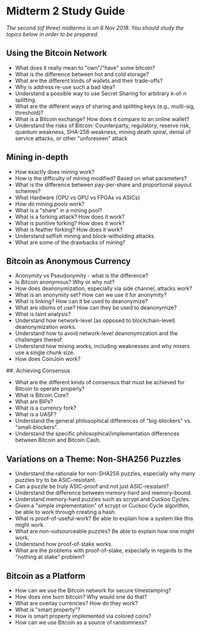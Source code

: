 # Midterm 2 Study Guide

_The second (of three) midterms is on 6 Nov 2018.  You should study the topics below in order to be prepared._

## Using the Bitcoin Network
   * What does it really mean to "own"/"have" some bitcoin?
   * What is the difference between hot and cold storage?
   * What are the different kinds of wallets and their trade-offs?
   * Why is address re-use such a bad idea?
   * Understand a possible way to use Secret Sharing for arbitrary k-of-n splitting.
   * What are the different ways of sharing and splitting keys (e.g., multi-sig, threshold)?
   * What is a Bitcoin exchange?  How does it compare to an online wallet?
   * Understand the risks of Bitcoin: Counterparty, regulatory, reserve risk, quantum weakness, SHA-256 weakness, mining death spiral, denial of service attacks, or other "unforeseen" attack

## Mining in-depth
   * How exactly does mining work?
   * How is the difficulty of mining modified?  Based on what parameters?
   * What is the difference between pay-per-share and proportional payout schemes?
   * What Hardware (CPU vs GPU vs FPGAs vs ASICs)
   * How do mining pools work?
   * What is a "share" in a mining pool?
   * What is a forking attack?  How does it work?
   * What is punitive forking?  How does it work?
   * What is feather forking?  How does it work?
   * Understand selfish mining and block-witholding attacks.
   * What are some of the drawbacks of mining?

## Bitcoin as Anonymous Currency
   * Anonymity vs Pseudonymity - what is the difference?
   * Is Bitcoin anonymous?  Why or why not?
   * How does deanonymization, especially via side channel, attacks work?
   * What is an anonymity set?  How can we use it for anonymity?
   * What is linking?  How can it be used to deanonymize?
   * What are idioms of use?  How can they be used to deanonymize?
   * What is taint analysis?
   * Understand how network-level (as opposed to blockchain-level) deanonymization works.
   * Understand how to avoid network-level deanonymization and the challenges thereof.
   * Understand how mixing works, including weaknesses and why mixers use a single chunk size.
   * How does CoinJoin work?

##. Achieving Consensus
   * What are the different kinds of consensus that must be achieved for Bitcoin to operate properly?
   * What is Bitcoin Core?
   * What are BIPs?
   * What is a currency fork?
   * What is a UASF?
   * Understand the general philosophical differences of "big-blockers" vs. "small-blockers".
   * Understand the specific philosophical/implementation differences between Bitcoin and Bitcoin Cash.

## Variations on a Theme: Non-SHA256 Puzzles
   * Understand the rationale for non-SHA256 puzzles, especially why many puzzles try to be ASIC-resistant.
   * Can a puzzle be truly ASIC-proof and not just ASIC-resistant?
   * Understand the difference between memory-hard and memory-bound.
   * Understand memory-hard puzzles such as scrypt and Cuckoo Cycles.
   * Given a "simple implementation" of scrypt or Cuckoo Cycle algorithm, be able to work through creating a hash.
   * What is proof-of-useful-work?  Be able to explain how a system like this might work.
   * What are non-outsourceable puzzles?  Be able to explain how one might work.
   * Understand how proof-of-stake works.
   * What are the problems with proof-of-stake, especially in regards to the "nothing at stake" problem?

## Bitcoin as a Platform
   * How can we use the Bitcoin network for secure timestamping?
   * How does one burn bitcoin?  Why would one do that?
   * What are overlay currencies?  How do they work?
   * What is "smart property"?
   * How is smart property implemented via colored coins?
   * How can we use Bitcoin as a source of randomness?